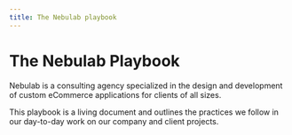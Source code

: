 ```yaml
---
title: The Nebulab playbook
---
```


# The Nebulab Playbook

Nebulab is a consulting agency specialized in the design and development of custom eCommerce 
applications for clients of all sizes.

This playbook is a living document and outlines the practices we follow in our day-to-day work on 
our company and client projects.
